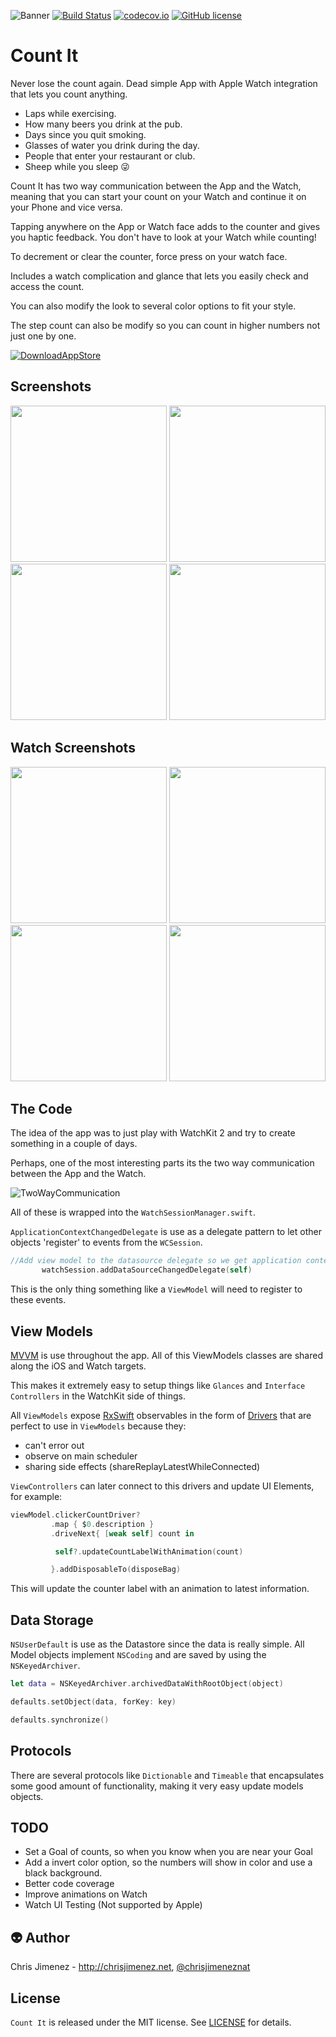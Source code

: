 ![Banner](/Web/banner.png)
[![Build Status](https://travis-ci.org/PiXeL16/CountItApp.svg?branch=master)](https://travis-ci.org/PiXeL16/CountItApp/) [![codecov.io](https://codecov.io/github/PiXeL16/CountItApp/coverage.svg?branch=master)](https://codecov.io/github/PiXeL16/CountItApp?branch=master) [![GitHub license](https://img.shields.io/badge/license-MIT-blue.svg)](https://raw.githubusercontent.com/PiXeL16/CountItApp/master/LICENSE)

# Count It
Never lose the count again.
Dead simple App with Apple Watch integration that lets you count anything.

* Laps while exercising.
* How many beers you drink at the pub.
* Days since you quit smoking.
* Glasses of water you drink during the day.
* People that enter your restaurant or  club.
* Sheep while you sleep 😜

Count It has two way communication between the App and the Watch, meaning that you can start your count on your Watch and continue it on your Phone and vice versa.

Tapping anywhere on the App or Watch face adds to the counter and gives you haptic feedback. You don't have to look at your Watch while counting!

To decrement or clear the counter, force press on your watch face.

Includes a watch complication and glance that lets you easily check and access the count.

You can also modify the look to several color options to fit your style.

The step count can also be modify so you can count in higher numbers not just one by one.

[![DownloadAppStore](/Web/downloadAppStore.png)](https://itunes.apple.com/WebObjects/MZStore.woa/wa/viewSoftware?id=1098893335&mt=8)

Screenshots
---
<img src="/Web/Screenshot1.jpg" width="250">

<img src="/Web/Screenshot2.jpg" width="250">

<img src="/Web/Screenshot3.jpg" width="250">

<img src="/Web/Screenshot4.jpg" width="250">

Watch Screenshots
---
<img src="/Web/watchScreenshot1.jpg" width="250">

<img src="/Web/watchScreenshot2.jpg" width="250">

<img src="/Web/watchScreenshot4.jpg" width="250">

<img src="/Web/watchScreenshot5.jpg" width="250">

The Code
---
The idea of the app was to just play with WatchKit 2 and try to create something in a couple of days.

Perhaps, one of the most interesting parts its the two way communication between the App and the Watch.

![TwoWayCommunication](/Web/twoWayCommunicatio.gif)

All of these is wrapped into the `WatchSessionManager.swift`.

`ApplicationContextChangedDelegate` is use as a delegate pattern to let other objects 'register' to events from the `WCSession`.

```swift
//Add view model to the datasource delegate so we get application context changes
       watchSession.addDataSourceChangedDelegate(self)
```
This is the only thing something like a `ViewModel` will need to register to these events.

## View Models
[MVVM](https://en.wikipedia.org/wiki/Model–view–viewmodel) is use throughout the app. All of this ViewModels classes are shared along the iOS and Watch targets.

This makes it extremely easy to setup things like `Glances` and `Interface Controllers` in the WatchKit side of things.

All `ViewModels` expose [RxSwift](https://github.com/ReactiveX/RxSwift) observables in the form of [Drivers](https://github.com/ReactiveX/RxSwift/blob/master/Documentation/Units.md) that are perfect to use in `ViewModels` because they:
* can't error out
* observe on main scheduler
* sharing side effects (shareReplayLatestWhileConnected)

`ViewControllers` can later connect to this drivers and update UI Elements, for example:

```swift
viewModel.clickerCountDriver?
         .map { $0.description }
         .driveNext{ [weak self] count in

          self?.updateCountLabelWithAnimation(count)

         }.addDisposableTo(disposeBag)
```

This will update the counter label with an animation to latest information.

## Data Storage
`NSUserDefault` is use as the Datastore since the data is really simple. All Model objects implement `NSCoding` and are saved by using the `NSKeyedArchiver`.

```swift
let data = NSKeyedArchiver.archivedDataWithRootObject(object)

defaults.setObject(data, forKey: key)

defaults.synchronize()

```

## Protocols
There are several protocols like `Dictionable` and `Timeable` that encapsulates some good amount of functionality, making it very easy update models objects.


TODO
-----
* Set a Goal of counts, so when you know when you are near your Goal
* Add a invert color option, so the numbers will show in color and use a black background.
* Better code coverage
* Improve animations on Watch
* Watch UI Testing (Not supported by Apple)

:alien: Author
------
Chris Jimenez - http://chrisjimenez.net, [@chrisjimeneznat](http://twitter.com/chrisjimeneznat)

## License
`Count It` is released under the MIT license. See [LICENSE](https://github.com/pixel16/CountItApp/blob/master/LICENSE) for details.
